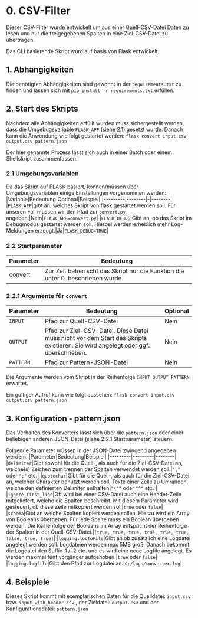 # 0. CSV-Filter
Dieser CSV-Filter wurde entwickelt um aus einer Quell-CSV-Datei Daten zu lesen und nur die freigegebenen Spalten in eine Ziel-CSV-Datei zu übertragen.

Das CLI basierende Skript wurd auf basis von Flask entwickelt.

## 1. Abhängigkeiten
Die benötigten Abhängigkeiten sind gewohnt in der `requirements.txt` zu finden und lassen sich mit `pip install -r requirements.txt` erfüllen.

## 2. Start des Skripts
Nachdem alle Abhängigkeiten erfüllt wurden muss sichergestellt werden, dass die Umgebugsvariable `FLASK_APP` (siehe 2.1) gesetzt wurde. Danach kann die Anwendung wie folgt gestartet werden: `flask convert input.csv output.csv pattern.json`

Der hier genannte Prozess lässt sich auch in einer Batch oder einem Shellskript zusammenfassen.

### 2.1 Umgebungsvariablen
Da das Skript auf FLASK basiert, können/müssen über Umgebungsvariablen einige Einstellungen vorgenommen werden:
|Variable|Bedeutung|Optional|Beispiel|
|---------|--------|-|--------|
|`FLASK_APP`|gibt an, welches Skript von flask gestartet werden soll. Für unseren Fall müssen wir den Pfad zur `convert.py` angeben.|Nein|`FLASK_APP=convert.py`|
|`FLASK_DEBUG`|Gibt an, ob das Skript im Debugmodus gestartet werden soll. Hierbei werden erheblich mehr Log-Meldungen erzeugt.|Ja|`FLASK_DEBUG=TRUE`|

### 2.2 Startparameter
|Parameter|Bedeutung|
|---------|---------|
|convert  | Zur Zeit beherrscht das Skript nur die Funktion die unter 0. beschrieben wurde|

### 2.2.1 Argumente für `convert` 
|Parameter|Bedeutung|Optional|
|---------|---------|--------|
|`INPUT`|Pfad zur Quell-CSV-Datei|Nein|
|`OUTPUT`|Pfad zur Ziel-CSV-Datei. Diese Datei muss nicht vor dem Start des Skripts existieren. Sie wird angelegt oder ggf. überschrieben.|Nein|
|`PATTERN`|Pfad zur Pattern-JSON-Datei|Nein|

Die Argumente werden vom Skript in der Reihenfolge `INPUT OUTPUT PATTERN` erwartet.
 
Ein gültiger Aufruf kann wie folgt aussehen: `flask convert input.csv output.csv pattern.json`




## 3. Konfiguration - pattern.json
Das Verhalten des Konverters lässt sich über die `pattern.json` oder einer beliebigen anderen JSON-Datei (siehe 2.2.1 Startparameter) steuern.

Folgende Parameter müssen in der JSON-Datei zwingend angegeben werdem:
|Parameter|Bedeutung|Beispiel|
|---------|---------|--------|
|`delimiter`|Gibt sowohl für die Quell-, als auch für die Ziel-CSV-Datei an, welche(s) Zeichen zum trennen der Spalten verwendet werden soll.|`","` oder `";"` etc.|
|`quotechar`|Gibt für die Quell-, als auch für die Ziel-CSV-Datei an, welcher Charakter benutzt werden soll, Texte einer Zelle zu Umranden, welche den definierten Delimiter enthalten|`"\""` oder `"^"` etc. |
|`ignore_first_line`|Oft wird bei einer CSV-Datei auch eine Header-Zeile mitgeliefert, welche die Spalten beschreibt. Mit diesem Parameter wird gesteuert, ob diese Zeile mitkopiert werden soll|`true` oder `false`|
|`schema`|Gibt an welche Spalten kopiert werden sollen. Hierzu wird ein Array von Booleans übergeben. Für jede Spalte muss ein Boolean übergeben werden. Die Reihenfolge der Booleans im Array entspricht der Reihenfolge der Spalten in der Quell-CSV-Datei.|`[true, true, true, true, true, true, false, true, true]`|
|`logging.logToFile`|Gibt an ob zusätzlich eine Logdatei angelegt werden soll. Logdateien werden max 5MB groß. Danach bekommt die Logdatei den Suffix .1 / .2 etc. und es wird eine neue Logfile angelegt. Es werden maximal fünf vorgänger aufgehoben.|`true` oder `false`|
|`logging.logfile`|Gibt den Pfad zur Logdatei an.|`C:/logs/converter.log`|

## 4. Beispiele
Dieses Skript kommt mit exemplarischen Daten für die Quelldatei: `input.csv` bzw. `input_with_header.csv` , der Zieldatei: `output.csv` und der Konfigurationsdatei: `pattern.json`
